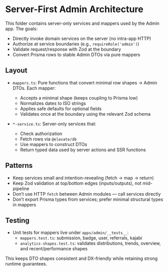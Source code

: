 # Server-First Admin Architecture

This folder contains server-only services and mappers used by the Admin app. The goals:

- Directly invoke domain services on the server (no intra-app HTTP)
- Authorize at service boundaries (e.g., `requireRole('admin')`)
- Validate request/response with Zod at the boundary
- Convert Prisma rows to stable Admin DTOs via pure mappers

## Layout

- `mappers.ts`: Pure functions that convert minimal row shapes → Admin DTOs. Each mapper:
  - Accepts a minimal shape (keeps coupling to Prisma low)
  - Normalizes dates to ISO strings
  - Applies safe defaults for optional fields
  - Validates once at the boundary using the relevant Zod schema

- `*-service.ts`: Server-only services that:
  - Check authorization
  - Fetch rows via `@elevate/db`
  - Use mappers to construct DTOs
  - Return typed data used by server actions and SSR functions

## Patterns

- Keep services small and intention-revealing (fetch → map → return)
- Keep Zod validation at top/bottom edges (inputs/outputs), not mid-pipeline
- Don’t use HTTP `fetch` between Admin modules — call services directly
- Don’t export Prisma types from services; prefer minimal structural types in mappers

## Testing

- Unit tests for mappers live under `apps/admin/__tests__`:
  - `mappers.test.ts`: submission, badge, user, referrals, kajabi
  - `analytics-shapes.test.ts`: validates distributions, trends, overview, and recent/performance shapes

This keeps DTO shapes consistent and DX-friendly while retaining strong runtime guarantees.
